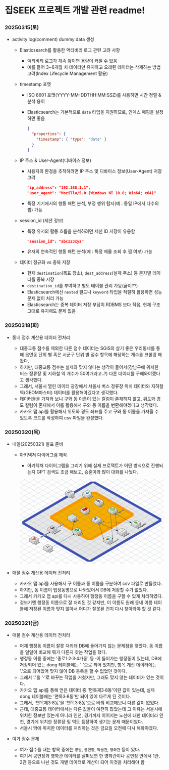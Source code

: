 # 집SEEK 프로젝트 개발 관련 readme!

### 20250315(토)

- activity log(comment) dummy data 생성

  - Elasticsearch를 활용한 액티비리 로그 관련 고려 사항

    - 액티비티 로그가 계속 쌓이면 용량이 커질 수 있음
    - 예를 들어 3~6개월 치 데이터만 유지하고 오래된 데이터는 삭제하는 방법 고려(Index Lifecycle Management 활용)

  - timestamp 포맷

    - ISO 8601 포맷(YYYY-MM-DDTHH:MM:SSZ)를 사용하면 시간 정렬 & 분석 용이
    - Elasticsearch는 기본적으로 `date` 타입을 지원하므로, 인덱스 매핑을 설정하면 좋음

      ```json
      {
        "properties": {
          "timestamp": { "type": "date" }
        }
      }
      ```

  - IP 주소 & User-Agent(디바이스 정보)

    - 사용자의 환경을 추적하려면 IP 주소 및 디바이스 정보(User-Agent) 저장 고려
      ```json
      "ip_address": "192.168.1.1",
      "user_agent": "Mozilla/5.0 (Windows NT 10.0; Win64; x64)"
      ```
    - 특정 기기에서의 행동 패턴 분석, 부정 행위 탐지(예 : 동일 IP에서 다수의 찜) 가능

  - session_id (세션 정보)

    - 특정 유저의 활동 흐름을 분석하려면 세션 ID 저장이 유용함
      ```JSON
      "session_id": "abc123xyz"
      ```
    - 유저의 연속적인 행동 패턴 분석(예 : 특정 매물 조회 후 찜 여부) 가능


  - 데이터 정규화 vs 중복 저장

    - 현재 `destination`(목표 장소), `dest_address`(실제 주소) 등 문자열 데이터를 중복 저장
    - `destination_id`를 부여하고 별도 테이블 관리 가능(굳이??)
    - Elasticsearch에선 `nested` 필드나 `keyword` 타입을 적절히 활용하면 성능 문제 없이 처리 가능
    - Elasticsearch는 중복 데이터 저장 부담이 RDBMS 보다 적음, 현재 구조 그대로 유지해도 문제 없음


### 20250318(화)

- 동네 점수 계산용 데이터 전처리

  - 대중교통 점수를 제외한 다른 점수 데이터는 SGIS의 살기 좋은 우리동네를 통해 읍면동 단위 별 혹은 시군구 단위 별 점수 항목에 해당하는 개수를 크롤링 해왔다.
  - 하지만, 대중교통 점수는 실제와 맞지 않다는 생각이 들어서(강남구에 위치한 버스 정류장 및 지하철 역 개수가 50여개라고..?) 다른 데이터를 구해와야겠다고 생각했다.
  - 그래서, 서울시 열린 데이터 광장에서 서울시 버스 정류장 위치 데이터와 지하철역(GEOM마스터) 데이터를 활용해야겠다고 생각했다.
  - 데이터들을 가져와 보니 구와 동 이름이 있는 칼럼이 존재하지 않고, 위도와 경도 칼럼이 존재해서 이를 활용해서 구와 동 이름을 변환해야겠다고 생각했다.
  - 카카오 맵 api를 활용해서 위도와 경도 좌표를 주고 구와 동 이름을 가져올 수 있도록 코드를 작성하여 csv 파일을 완성했다.



### 20250320(목)

- 내일(20250321) 발표 준비

  - 아키텍쳐 다이어그램 제작

    - 아키텍쳐 다이어그램을 그리기 위해 실제 프로젝트가 어떤 방식으로 진행되는지 GPT 검색도 조금 해보고, 승훈이와 많이 대화를 나눴다.
    
    ![alt text](images/집SEEK_architecture_diagram.png)


- 매물 점수 계산용 데이터 전처리

  - 카카오 맵 api를 사용해서 구 이름과 동 이름을 구분하여 csv 파일로 만들었다.
  - 하지만, 동 이름이 법정동명으로 나와있어서 DB에 저장할 수가 없었다.
  - 그래서 카카오 맵 api를 다시 사용하여 행정동 이름을 구할 수 있게 처리하였다.
  - 겉보기엔 행정동 이름으로 잘 처리된 것 같지만, 이 이름도 원래 동네 이름 테이블에 저장된 이름과 맞지 않아서 어디가 잘못된 건지 다시 찾아봐야 할 것 같다.


### 20250321(금)

- 매물 점수 계산용 데이터 전처리

  - 어제 행정동 이름이 잘못 처리돼 DB에 들어가지 않는 문제점을 찾았다. 동 이름을 일일이 비교해 뭐가 다른지 찾는 작업을 했다.
  - 행정동 이름 중에는 '종로1·2·3·4가동' 등 ·이 들어가는 행정동이 있는데, DB에 저장되어 있는 dong 테이블에는 '·'으로 되어 있지만, 항목 계산 데이터에는 '.'으로 되어있어 맞지 않아 DB 등록을 할 수 없었던 것이다.
  - 그래서 '.'을 '·'로 바꾸는 작업을 거쳤지만, 그래도 맞지 않는 데이터가 있는 것이다.
  - 카카오 맵 api를 통해 얻은 데이터 중 '면목제3·8동'이란 값이 있는데, 실제 dong 테이블에는 '면목3·8동'만 되어 있어 다르게 된 것이다.
  - 그래서, '면목제3·8동'을 '면목3·8동'으로 바꿔 비교해보니 다른 값이 없었다.
  - 근데, 대중교통 데이터에서는 다른 값들이 여전히 많았는데 그 이유는 서울시에 위치한 정보만 있는게 아니라 인천, 경기까지 이어지는 노선에 대한 데이터라 인천, 경기에 위치한 정류장 및 역도 등장하여 생기는 문제 때문이었다.
  - 서울시 밖에 위치한 데이터를 처리하는 것은 금요일 오전에 다시 해봐야겠다.


- 여가 점수 문제

  - 여가 점수를 내는 항목 중에는 `공원`, `공연장`, `박물관`, `영와관` 등이 있다.
  - 여기서 공연장과 영화관 데이터를 살펴보면 한 영화관이나 공연장 안에서 1관, 2관 등으로 나뉜 것도 개별 데이터로 계산이 되어 이것을 처리해야 함